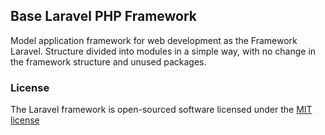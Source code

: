 ## Base Laravel PHP Framework
Model application framework for web development as the Framework Laravel.
Structure divided into modules in a simple way, with no change in the framework structure and unused packages.


### License

The Laravel framework is open-sourced software licensed under the [MIT license](http://opensource.org/licenses/MIT)
